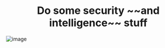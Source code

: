 <!--
![image](https://github.com/user-attachments/assets/4843488b-6b40-4275-8156-6d61d73f499c)
-->

<h1 align="center">Do some security ~~and intelligence~~ stuff</h1>
<!--
<h3 align="center">I am adh1ka. I love to learn anything about Information Security!</h3>
- 🔭 I’m currently exploring on **Active Directory & Low-Level Security Stuff**
- 🌱 I’m currently learning **Reverse Engineering and Binary Exploitation**
-->

![image](https://github.com/user-attachments/assets/38f7d8c6-07db-4fdf-af21-b12ac222cfbb)

